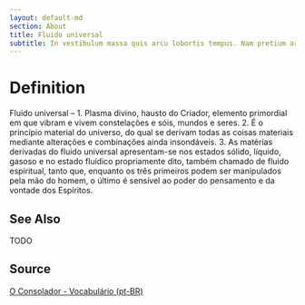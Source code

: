 ```yaml
---
layout: default-md
section: About
title: Fluido universal
subtitle: In vestibulum massa quis arcu lobortis tempus. Nam pretium arcu in odio vulputate luctus.
---
```


# Definition
Fluido universal – 1. Plasma divino, hausto do Criador, elemento primordial em que vibram e vivem constelações e sóis, mundos e seres. 2. É o princípio material do universo, do qual se derivam todas as coisas materiais mediante alterações e combinações ainda insondáveis. 3. As matérias derivadas do fluido universal apresentam-se nos estados sólido, líquido, gasoso e no estado fluídico propriamente dito, também chamado de fluido espiritual, tanto que, enquanto os três primeiros podem ser manipulados pela mão do homem, o último é sensível ao poder do pensamento e da vontade dos Espíritos.

## See Also
TODO

## Source
[O Consolador - Vocabulário (pt-BR)](http://www.oconsolador.com.br/linkfixo/vocabulario/principal.html)


